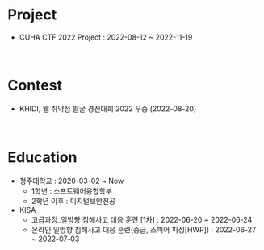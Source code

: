 # Project

- CUHA CTF 2022 Project : 2022-08-12 ~ 2022-11-19

<br>

# Contest

- KHIDI, 웹 취약점 발굴 경진대회 2022 우승 (2022-08-20)

<br>

# Education

- 청주대학교 : 2020-03-02 ~ Now
  - 1학년 : 소프트웨어융합학부
  - 2학년 이후 : 디지털보안전공
- KISA
  - 고급과정_일방향 침해사고 대응 훈련 \[1차] : 2022-06-20 ~ 2022-06-24
  - 온라인 일방향 침해사고 대응 훈련(중급, 스피어 피싱\[HWP]) : 2022-06-27 ~ 2022-07-03
